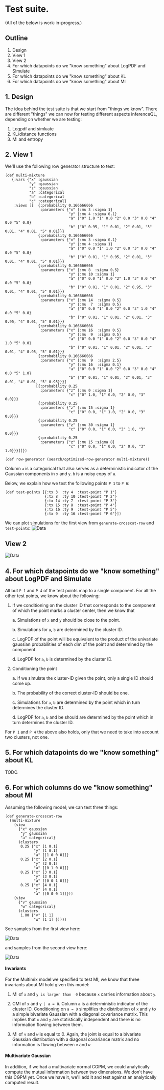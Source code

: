 # Test suite.

(All of the below is work-in-progress.)


## Outline

1. Design
2. View 1
3. View 2
4. For which datapoints  do we "know something" about LogPDF and Simulate
5. For which datapoints  do we "know something" about KL 
6. For which datapoints  do we "know something" about MI

## 1. Design


The idea behind the test suite is that we start from "things we know". There are
different "things" we can now for testing different aspects inferenceQL, depending
on whether we are testing:

1. Logpdf and simluate 
2. KL/distance functions
3. MI and entropy

## 2. View 1

We'll use the following row generator structure to test: 
```
(def multi-mixture
   {:vars {"x" :gaussian
           "y" :gaussian
           "z" :gaussian
           "a" :categorical
           "b" :categorical
           "c" :categorical}
    :views [[  {:probability 0.166666666
                :parameters {"x" {:mu 3 :sigma 1}
                             "y" {:mu 4 :sigma 0.1}
                             "a" {"0" 1.0 "1" 0.0 "2" 0.0 "3" 0.0 "4" 0.0 "5" 0.0}
                             "b" {"0" 0.95, "1" 0.01, "2" 0.01, "3" 0.01, "4" 0.01, "5" 0.01}}}
               {:probability 0.166666666
                :parameters {"x" {:mu 3 :sigma 0.1}
                             "y" {:mu 4 :sigma 1}
                             "a" {"0" 0.0 "1" 1.0 "2" 0.0 "3" 0.0 "4" 0.0 "5" 0.0}
                             "b" {"0" 0.01, "1" 0.95, "2" 0.01, "3" 0.01, "4" 0.01, "5" 0.01}}}
               {:probability 0.166666666
                :parameters {"x" {:mu 8  :sigma 0.5}
                             "y" {:mu 10 :sigma 1}
                             "a" {"0" 0.0 "1" 0.0 "2" 1.0 "3" 0.0 "4" 0.0 "5" 0.0}
                             "b" {"0" 0.01, "1" 0.01, "2" 0.95, "3" 0.01, "4" 0.01, "5" 0.01}}}
               {:probability 0.166666666
                :parameters {"x" {:mu 14  :sigma 0.5}
                             "y" {:mu  7  :sigma 0.5}
                             "a" {"0" 0.0 "1" 0.0 "2" 0.0 "3" 1.0 "4" 0.0 "5" 0.0}
                             "b" {"0" 0.01, "1" 0.01, "2" 0.01, "3" 0.95, "4" 0.01, "5" 0.01}}}
               {:probability 0.166666666
                :parameters {"x" {:mu 16  :sigma 0.5}
                             "y" {:mu  9  :sigma 0.5}
                             "a" {"0" 0.0 "1" 0.0 "2" 0.0 "3" 0.0 "4" 1.0 "5" 0.0}
                             "b" {"0" 0.01, "1" 0.01, "2" 0.01, "3" 0.01, "4" 0.95, "5" 0.01}}}
               {:probability 0.166666666
                :parameters {"x" {:mu  9  :sigma 2.5}
                             "y" {:mu 16  :sigma 0.1}
                             "a" {"0" 0.0 "1" 0.0 "2" 0.0 "3" 0.0 "4" 0.0 "5" 1.0}
                             "b" {"0" 0.01, "1" 0.01, "2" 0.01, "3" 0.01, "4" 0.01, "5" 0.95}}}]
              [{:probability 0.25
                :parameters {"z" {:mu 0 :sigma 1}
                             "c" {"0" 1.0, "1" 0.0, "2" 0.0, "3" 0.0}}}
               {:probability 0.25
                :parameters {"z" {:mu 15 :sigma 1}
                             "c" {"0" 0.0, "1" 1.0, "2" 0.0, "3" 0.0}}}
               {:probability 0.25
                :parameters {"z" {:mu 30 :sigma 1}
                             "c" {"0" 0.0, "1" 0.0, "2" 1.0, "3" 0.0}}}
               {:probability 0.25
                :parameters {"z" {:mu 15 :sigma 8}
                             "c" {"0" 0.0, "1" 0.0, "2" 0.0, "3" 1.0}}}]]})
                             
(def row-generator (search/optimized-row-generator multi-mixture))
```
Column `a` is a categorical that also serves as a deterministic indicator of the
Gaussian components in `x` and `y`. `b` is a noisy copy of `a`. 

Below, we explain how we test the following points `P 1` to `P 6`:
```
(def test-points [{:tx 3  :ty 4  :test-point "P 1"}
                  {:tx 8  :ty 10 :test-point "P 2"}
                  {:tx 14 :ty 7  :test-point "P 3"}
                  {:tx 15 :ty 8  :test-point "P 4"}
                  {:tx 16 :ty 9  :test-point "P 5"}
                  {:tx 9  :ty 16 :test-point "P 6"}])
```
We can plot simulations for the first view from `generate-crosscat-row` and `test-points`:
![Data](https://probcomp-3.csail.mit.edu/1b2e3ccb909da5afc7a7e497785197b8/n/simulations-x-y.png)

## View 2
![Data](https://probcomp-3.csail.mit.edu/1b2e3ccb909da5afc7a7e497785197b8/n/simulations-z.png)


## 4. For which datapoints  do we "know something" about LogPDF and Simulate

All but `P 1` and `P 4` of the test points map to a single component. For all
the other test points, we know about the following:

1. If we conditioning on the cluster ID that corresponds to the component of which the point marks a cluster center, then we know that

    a. Simulations of `x` and `y` should be close to the point.
    
    b. Simulations for `a`, `b` are determined by the cluster ID.
    
    c. LogPDF of the point will be equivalent to the product of the univariate gaussian probabilities of each dim of the point and determined by the component.
    
    d. LogPDF for `a`, `b` is determined by the cluster ID.
    
2. Conditioning the point

    a. If we simulate the cluster-ID given the point, only a single ID should come up.
    
    b. The probability of the correct cluster-ID should be one.
    
    c. Simulations for `a`, `b` are determined by the point which in turn determines the cluster ID.
    
    d. LogPDF for `a`, `b` and be should are determined by the point which in turn determines the cluster ID.
    


For `P 1` and `P 4` the above also holds, only that we need to take into account two clusters, not one.

## 5. For which datapoints  do we "know something" about KL 

TODO.

## 6. For which columns  do we "know something" about MI

Assuming the following model; we can test three things:
```
(def generate-crosscat-row
  (multi-mixture
    (view
      {"x" gaussian
       "y" gaussian
       "a" categorical}
      (clusters
       0.25 {"x" [1 0.1]
             "y" [1 0.1]
             "a" [[1 0 0 0]]}
       0.25 {"x" [2 0.1]
             "y" [2 0.1]
             "a" [[0 1 0 0]]}
       0.25 {"x" [3 0.1]
             "y" [3 0.1]
             "a" [[0 0 1 0]]}
       0.25 {"x" [4 0.1]
             "y" [4 0.1]
             "a" [[0 0 0 1]]}))
    (view
      {"v" gaussian
       "w" categorical}
      (clusters
       1.00 {"v" [1 1]
             "w" [1 1] }))))
```
See samples from the first view here:

![Data](https://probcomp-3.csail.mit.edu/1b2e3ccb909da5afc7a7e497785197b8/n/simulations-for-mi-x-y.png)



and samples from the second view here:

![Data](https://probcomp-3.csail.mit.edu/1b2e3ccb909da5afc7a7e497785197b8/n/simulations-for-mi-v-w.png)

#### Invariants

For the Multimix model we specified to test MI, we know that three invariants about 
MI hold given this model:

1. MI of `x` and `y is larger than  0` because `x` carries information about `y`.

2. CMI of `x` and `y | a = 0`. Column `a` is a deterministic indicator of the
   cluster ID. Conditioning on `a = 0` simplifies the distribution of `x` and `y`
   to a simple bivariate Gaussian with a diagonal covariance matrix. This implies
   that `x` and `y` are statistically independent and there is no information
   flowing between them.

3. MI of `v` and `w` is equal to 0. Again, the joint is equal to a bivariate
   Gaussian distribution with a diagonal covariance matrix and no information is
   flowing between `v` and `w`.

#### Multivariate Gaussian

In addition, if we had a multivariate normal CGPM, we could analytically compute
the mutual information between two dimensions. We don't have this CGPM yet.
Once we have it, we'll add it and test against an analytically computed result.
